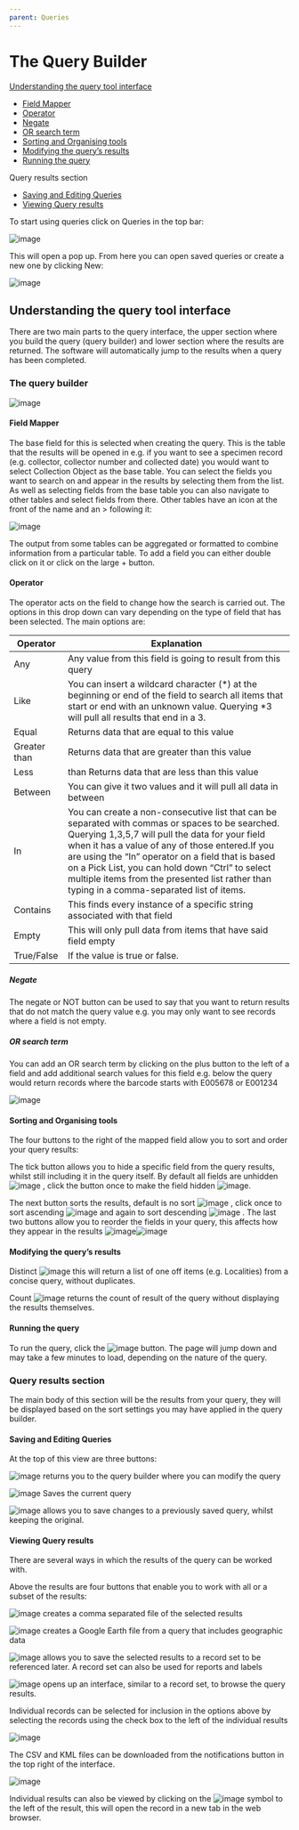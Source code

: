 ```yaml
---
parent: Queries
---
```


# The Query Builder

[Understanding the query tool interface](understanding-the-query-tool-interface)
- [Field Mapper](field-mapper)
- [Operator](operator)
- [Negate](negate)
- [OR search term](or-search-term)
- [Sorting and Organising tools](sorting-and-organising-tools)
- [Modifying the query’s results](modifying-the-query’s-results)
- [Running the query](running-the-query)

Query results section
- [Saving and Editing Queries](saving-and-editing-queries)
- [Viewing Query results](viewing-query-results)

To start using queries click on Queries in the top bar:

![image](https://user-images.githubusercontent.com/8155743/193250392-dd0c666e-bd0e-4008-86df-abdcb4a6b1e0.png)

This will open a pop up. From here you can open saved queries or create a new one by clicking New:

![image](https://user-images.githubusercontent.com/8155743/193250427-6a6e5460-3170-4d6c-a67f-8ae55bdbbf38.png)

## Understanding the query tool interface

There are two main parts to the query interface, the upper section where you build the query (query builder) and lower section where the results are returned. The software will automatically jump to the results when a query has been completed. 

### The query builder

![image](https://user-images.githubusercontent.com/8155743/193250687-bba2572f-594c-46dd-a6bd-eaad8d212e70.png)

#### Field Mapper

The base field for this is selected when creating the query. This is the table that the results will be opened in e.g. if you want to see a specimen record (e.g. collector, collector number and collected date) you would want to select Collection Object as the base table. 
You can select the fields you want to search on and appear in the results by selecting them from the list. As well as selecting fields from the base table you can also navigate to other tables and select fields from there. Other tables have an icon at the front of the name and an > following it:

![image](https://user-images.githubusercontent.com/8155743/193250749-9b16cbfb-b407-4ddc-acb9-099333f1218c.png)

The output from some tables can be aggregated or formatted to combine information from a particular table.
To add a field you can either double click on it or click on the large + button.

#### Operator

The operator acts on the field to change how the search is carried out. The options in this drop down can vary depending on the type of field that has been selected. The main options are:

Operator | Explanation
-- | --
Any |	Any value from this field is going to result from this query
Like |	You can insert a wildcard character (\*) at the beginning or end of the field to search all items that start or end with an unknown value. Querying \*3 will pull all results that end in a 3.
Equal |	Returns data that are equal to this value
Greater than | Returns data that are greater than this value
Less | than	Returns data that are less than this value
Between |	You can give it two values and it will pull all data in between
In | You can create a non-consecutive list that can be separated with commas or spaces to be searched. Querying 1,3,5,7 will pull the data for your field when it has a value of any of those entered.If you are using the “In” operator on a field that is based on a Pick List, you can hold down “Ctrl” to select multiple items from the presented list rather than typing in a comma-separated list of items.
Contains	| This finds every instance of a specific string associated with that field
Empty	| This will only pull data from items that have said field empty
True/False	| If the value is true or false.

##### Negate

The negate or NOT button can be used to say that you want to return results that do not match the query value e.g. you may only want to see records where a field is not empty.

##### OR search term

You can add an OR search term by clicking on the plus button to the left of a field and add additional search values for this field e.g. below the query would return records where the barcode starts with E005678 or E001234 

![image](https://user-images.githubusercontent.com/8155743/193251360-dde45eee-ca54-405b-afe3-337aba1c6eec.png)

#### Sorting and Organising tools
The four buttons to the right of the mapped field allow you to sort and order your query results:

The tick button allows you to hide a specific field from the query results, whilst still including it in the query itself. By default all fields are unhidden  ![image](https://user-images.githubusercontent.com/8155743/193251485-36b18fda-3783-40b2-9f63-a228e3000be0.png)
, click the button once to make the field hidden  ![image](https://user-images.githubusercontent.com/8155743/193251503-efe2c2b5-b495-4512-9491-499b060fbd7b.png). 

The next button sorts the results, default is no sort  ![image](https://user-images.githubusercontent.com/8155743/193251553-989ebe2d-9a06-4ec7-86c8-91ae6e5c478e.png)
, click once to sort ascending  ![image](https://user-images.githubusercontent.com/8155743/193251565-e9d1f11f-b6af-43a1-932a-9e62bfd33c11.png)
 and again to sort descending ![image](https://user-images.githubusercontent.com/8155743/193251581-d79ae3df-ca17-4b83-b35a-5a15cd019282.png)
.
The last two buttons allow you to reorder the fields in your query, this affects how they appear in the results ![image](https://user-images.githubusercontent.com/8155743/193251610-e16cd083-6513-4649-978d-0be1b9946ac3.png)![image](https://user-images.githubusercontent.com/8155743/193251620-6714fe22-d889-455e-ae76-35db901058ba.png)

#### Modifying the query’s results
Distinct ![image](https://user-images.githubusercontent.com/8155743/193251771-a4c8647b-ad69-44c7-94cb-12a651a445b7.png)
 this will return a list of one off items (e.g. Localities) from a concise query, without duplicates.

Count ![image](https://user-images.githubusercontent.com/8155743/193251792-dbda92f4-16d5-4615-a213-5d99f6dfc479.png) returns the count of result of the query without displaying the results themselves.

#### Running the query

To run the query, click the ![image](https://user-images.githubusercontent.com/8155743/193251825-793413d7-46db-4f1e-9c4c-628566a50b3a.png)
 button. The page will jump down and may take a few minutes to load, depending on the nature of the query.
   
### Query results section

The main body of this section will be the results from your query, they will be displayed based on the sort settings you may have applied in the query builder. 

#### Saving and Editing Queries

At the top of this view are three buttons:

![image](https://user-images.githubusercontent.com/8155743/193251993-ceab6278-19fa-4a19-913f-1600dc078ea5.png)
 returns you to the query builder where you can modify the query
 
 ![image](https://user-images.githubusercontent.com/8155743/193252042-739e346f-9477-4458-873d-715465ae0a77.png)
 Saves the current query
 
 ![image](https://user-images.githubusercontent.com/8155743/193252072-e74b8afe-55ee-4d90-a3ab-68db2217a919.png)
 allows you to save changes to a previously saved query, whilst keeping the original.
 
#### Viewing Query results

There are several ways in which the results of the query can be worked with.

Above the results are four buttons that enable you to work with all or a subset of the results:

![image](https://user-images.githubusercontent.com/8155743/193252268-feb56fa8-461a-4e66-91a5-0954666c2c78.png)
 creates a comma separated file of the selected results
  
![image](https://user-images.githubusercontent.com/8155743/193252286-05d04226-6624-43bc-9155-641f8ea1274e.png)
 creates a Google Earth file from a query that includes geographic data
  
![image](https://user-images.githubusercontent.com/8155743/193252313-927286ed-be13-405a-bce2-53a357a7d63e.png)
 allows you to save the selected results to a record set to be referenced later. A record set can also be used for reports and labels
  
![image](https://user-images.githubusercontent.com/8155743/193252325-c5927136-cd17-40a3-8174-98079abe024c.png)
 opens up an interface, similar to a record set, to browse the query results.

Individual records can be selected for inclusion in the options above by selecting the records using the check box to the left of the individual results

![image](https://user-images.githubusercontent.com/8155743/193252382-ee7028a8-946a-49eb-86ff-9150587a614d.png)

The CSV and KML files can be downloaded from the notifications button in the top right of the interface.

![image](https://user-images.githubusercontent.com/8155743/193252409-c99d6fb8-9174-4ee3-a004-b76100f8be13.png)

Individual results can also be viewed by clicking on the ![image](https://user-images.githubusercontent.com/8155743/193252452-9b8011a2-8937-48b8-b30a-860a800bf589.png)
 symbol to the left of the result, this will open the record in a new tab in the web browser.
